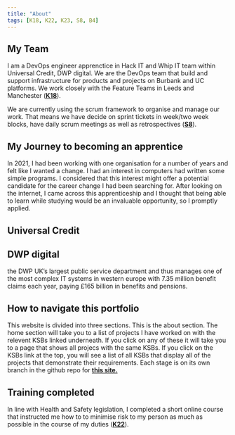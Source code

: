 ```yaml
---
title: "About"
tags: [K18, K22, K23, S8, B4]
---
```


## My Team

I am a DevOps engineer apprenctice in Hack IT and Whip IT team within Universal Credit, DWP digital.
We are the DevOps team that build and support infrastructure for products and projects on Burbank and UC platforms. We work closely with the Feature Teams in Leeds and Manchester (**[K18](/tags/K18)**).

We are currently using the scrum framework to organise and manage our work. That means we have decide on sprint tickets in week/two week blocks, have daily scrum meetings as well as retrospectives (**[S8](/tags/S8)**).

## My Journey to becoming an apprentice

In 2021, I had been working with one organisation for a number of years and felt like I wanted a change.
I had an interest in computers had written some simple programs. I considered that this interest might offer a potential candidate for the career change I had been searching for.
After looking on the internet, I came across this apprenticeship and I thought that being able to learn while studying would be an invaluable opportunity, so I promptly applied.

## Universal Credit

## DWP digital

the DWP UK’s largest public service department and thus manages one of the most complex IT systems in western europe with 7.35 million benefit claims each year, paying £165 billion in benefits and pensions.

## How to navigate this portfolio

This website is divided into three sections. This is the about section. The home section will take you to a list of projects I have worked on with the relevent KSBs linked underneath.
If you click on any of these it will take you to a page that shows all projecs with the same KSBs.
If you click on the KSBs link at the top, you will see a list of all KSBs that display all of the projects that demonstrate their requirements.
Each stage is on its own branch in the github repo for **[this site.](https://github.com/barringtonbrook/barringtonbrook.github.io)**

## Training completed

In line with Health and Safety legislation, I completed a short online course that instructed me how to to minimise risk to my person as much as possible in the course of my duties (**[K22](/tags/K22)**).

